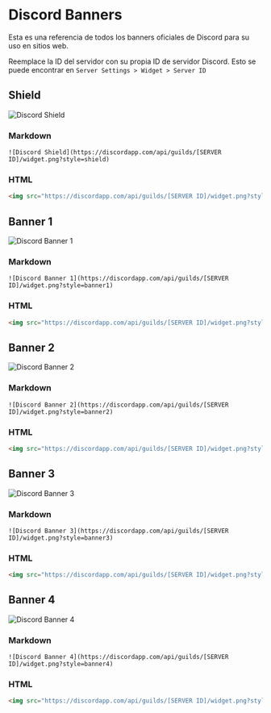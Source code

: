 # Discord Banners
Esta es una referencia de todos los banners oficiales de Discord para su uso en sitios web.

Reemplace la ID del servidor con su propia ID de servidor Discord.
Esto se puede encontrar en `Server Settings > Widget > Server ID` 

## Shield
![Discord Shield](https://discordapp.com/api/guilds/597084607447564319/widget.png?style=shield)

### Markdown
```
![Discord Shield](https://discordapp.com/api/guilds/[SERVER ID]/widget.png?style=shield)
```
### HTML
```html
<img src="https://discordapp.com/api/guilds/[SERVER ID]/widget.png?style=shield" alt="Discord Shield"/>
```
## Banner 1
![Discord Banner 1](https://discordapp.com/api/guilds/597084607447564319/widget.png?style=banner1)

### Markdown
```
![Discord Banner 1](https://discordapp.com/api/guilds/[SERVER ID]/widget.png?style=banner1)
```
### HTML
```html
<img src="https://discordapp.com/api/guilds/[SERVER ID]/widget.png?style=banner1" alt="Discord Banner 1"/>
```
## Banner 2
![Discord Banner 2](https://discordapp.com/api/guilds/597084607447564319/widget.png?style=banner2)

### Markdown
```
![Discord Banner 2](https://discordapp.com/api/guilds/[SERVER ID]/widget.png?style=banner2)
```
### HTML
```html
<img src="https://discordapp.com/api/guilds/[SERVER ID]/widget.png?style=banner2" alt="Discord Banner 2"/>
```
## Banner 3
![Discord Banner 3](https://discordapp.com/api/guilds/597084607447564319/widget.png?style=banner3)

### Markdown
```
![Discord Banner 3](https://discordapp.com/api/guilds/[SERVER ID]/widget.png?style=banner3)
```
### HTML
```html
<img src="https://discordapp.com/api/guilds/[SERVER ID]/widget.png?style=banner3" alt="Discord Banner 3"/>
```
## Banner 4
![Discord Banner 4](https://discordapp.com/api/guilds/597084607447564319/widget.png?style=banner4)

### Markdown
```
![Discord Banner 4](https://discordapp.com/api/guilds/[SERVER ID]/widget.png?style=banner4)
```
### HTML
```html
<img src="https://discordapp.com/api/guilds/[SERVER ID]/widget.png?style=banner4" alt="Discord Banner 4"/>
```
